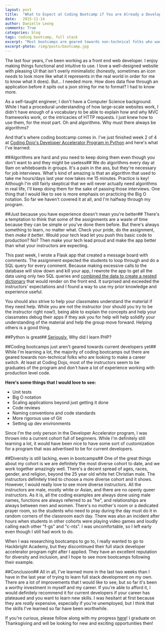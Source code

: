 ```yaml
---
layout: post
title:  "What to Expect at Coding Bootcamp if You are Already a Developer"
date:   2015-11-14
author: Danielle Leong
comments: True
categories: blog
tags: coding bootcamp, full stack
excerpt: "Most bootcamps are geared towards non-technical folks who want to become a developer. But what if you already have experience? "
excerpt-photo: /img/posts/bootcamp.jpg
---
```


The last four years, I've been working as a front end web developer. I enjoy making things functional and intuitive to use. I love a well-designed website with pleasing UI that isn't overly minimalistic (honestly, sometimes an icon *needs* to look more like what it represents in the real world in order for me to know what it does). But... I needed more. How does data flow through an application before it spits out a json string for me to format? I had to know more.

As a self-taught engineer, I don't have a Computer Science background. While I had a procedural understanding of how large-scale websites work, I didn't have enough of a vocabulary to be able to explain how and why MVC frameworks work, or the intricacies of HTTP requests. I just knew how to use them, for the most part. Oh and algorithms. Why must there always be algorithms?

And that's where coding bootcamp comes in. I've just finished week 2 of 4 at <a href="http://www.codingdojo.com/web-development-accelerators">Coding Dojo's Developer Accelerator Program in Python</a> and here's what I've learned:

##Algorithms are hard and you need to keep doing them even though you don't want to and they might be useless##
We do algorithms every day at 9am on whiteboards in groups. It's a pain in the ass, but they're necessary for job interviews. What's kind of amazing is that an algorithm that used to take me hours/days last year now takes me 15 minutes. Practice is key! Although I'm still fairly skeptical that we will never actually need algorithms in real life, I'll keep doing them for the sake of passing those interviews. One thing that I would like to see is more emphasis on practicing the Big O notation. So far we haven't covered it at all, and I'm halfway through my program.

##Just because you have experience doesn't mean you're better##
There's a temptation to think that some of the assignments are a waste of time because they can be simple or you've done them before. But there's always something to learn, no matter what. Check your pride, do the assignment, then *make it better*. Would your tech lead let you push this basic code to production? No? Then make your tech lead proud and make the app better than what your instructors are expecting.

This past week, I wrote a Flask app that created a message board with comments. The assignment expected the students to loop through and do a SQL query for every comment. Because making excessive calls to the database will slow down and kill your app, I rewrote the app to get all the data using only two SQL queries and <a href="https://github.com/dmleong/coding-dojo/blob/master/week2/the-wall/server.py#L143">combined the data to create a nested dictionary</a> that would render on the front end. It surprised and exceeded the instructors' expectations and I found a way to use my prior knowledge and experience useful.

You should also strive to help your classmates understand the material if they need help. While you are not the instructor (nor should you try to be the instructor right now!), being able to explain the concepts and help your classmates debug their apps if they ask you for help will help solidify your understanding of the material and help the group move forward. Helping others is a good thing.

##Python is great##
<a href="https://xkcd.com/353/">Seriously.</a> Why did I learn PHP?

##Coding bootcamps just aren't geared towards current developers yet##
While I'm learning a lot, the majority of coding bootcamps out there are geared towards non-technical folks who are looking to make a career switch. At least at Coding Dojo, most of the instructors seem to be graduates of the program and don't have a lot of experience working with production level code.

**Here's some things that I would love to see:**
<ul>
<li>Unit tests</li>
<li>Big O notation</li>
<li>Scaling applications beyond just getting it done</li>
<li>Code reviews</li>
<li>Naming conventions and code standards</li>
<li>More rigorous use of Git</li>
<li>Setting up dev environments</li>
</ul>

Since I'm the only person in the Developer Accelerator program, I was thrown into a current cohort full of beginners. While I'm definitely still learning a lot, it would have been nice to have some sort of customization for a program that was advertised to be for current developers.

##Diversity is still lacking, even in bootcamps##
One of the great things about my cohort is we are definitely the most diverse cohort to date, and we work together amazingly well. There's a decent spread of ages, races, gender, and religion, beyond the 25 year old white het Christian male. The instructors definitely tried to choose a more diverse cohort and it shows. However, I would really love to see more diverse instructors. All the instructors are male, mostly white or Asian, and there are no openly queer instructors. As it is, all the coding examples are always done using male names, functions are always referred to as "he", and relationships are always between men and women. There's no mother's room or a dedicated prayer room, so the students who need to pray during the day must do it in random corners of the classroom each day. There was also an incident after hours when students in other cohorts were playing video games and loudly calling each other "f-gs" and "c-nts". I was uncomfortable, so I left early even though I still had work to do.

When I was researching bootcamps to go to, I really wanted to go to Hackbright Academy, but they discontinued their full stack developer accelerator program right after I applied. They have an excellent reputation for diversity and inclusion, and I hope to see more bootcamps following their example.

##Conclusion##
All in all, I've learned more in the last two weeks than I have in the last year of trying to learn full stack development on my own. There are a lot of improvements that I would like to see, but so far it's been a worthy investment in myself and my career. If you're able to afford it, I would definitely recommend it for current developers if your career has plateaued and you want to learn new skills. I was hesitant at first because they are *really* expensive, especially if you're unemployed, but I think that the skills I've learned so far have been worthwhile.

If you're curious, please follow along with my progress <a href="https://github.com/dmleong/coding-dojo">here</a>! I graduate on Thanksgiving and will be looking for new and exciting opportunities then!
